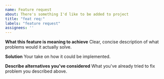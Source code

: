 ```yaml
---
name: Feature request
about: There's something I'd like to be added to project
title: "feat req:"
labels: "feature request"
assignees: ''
---
```


**What this feature is meaning to achieve** Clear, concise description of what problems would it actually solve.

**Solution** Your take on how it could be implemented.

**Describe alternatives you've considered** What you've already tried to fix problem you described above.
